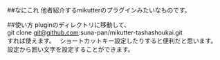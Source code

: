 ##なにこれ
他者紹介するmikutterのプラグインみたいなものです。  
  
##使い方
pluginのディレクトリに移動して、  
     git clone git@github.com:suna-pan/mikutter-tashashoukai.git   
すれば使えます。　
ショートカットキー設定したりすると便利だと思います。  
設定から囲い文字を設定することができます。  